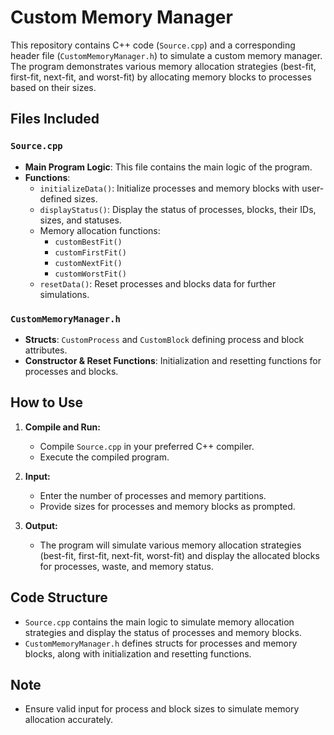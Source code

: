 # Custom Memory Manager

This repository contains C++ code (`Source.cpp`) and a corresponding header file (`CustomMemoryManager.h`) to simulate a custom memory manager. The program demonstrates various memory allocation strategies (best-fit, first-fit, next-fit, and worst-fit) by allocating memory blocks to processes based on their sizes.

## Files Included

### `Source.cpp`

- **Main Program Logic**: This file contains the main logic of the program.
- **Functions**:
  - `initializeData()`: Initialize processes and memory blocks with user-defined sizes.
  - `displayStatus()`: Display the status of processes, blocks, their IDs, sizes, and statuses.
  - Memory allocation functions:
    - `customBestFit()`
    - `customFirstFit()`
    - `customNextFit()`
    - `customWorstFit()`
  - `resetData()`: Reset processes and blocks data for further simulations.

### `CustomMemoryManager.h`

- **Structs**: `CustomProcess` and `CustomBlock` defining process and block attributes.
- **Constructor & Reset Functions**: Initialization and resetting functions for processes and blocks.

## How to Use

1. **Compile and Run:**
   - Compile `Source.cpp` in your preferred C++ compiler.
   - Execute the compiled program.

2. **Input:**
   - Enter the number of processes and memory partitions.
   - Provide sizes for processes and memory blocks as prompted.

3. **Output:**
   - The program will simulate various memory allocation strategies (best-fit, first-fit, next-fit, worst-fit) and display the allocated blocks for processes, waste, and memory status.

## Code Structure

- `Source.cpp` contains the main logic to simulate memory allocation strategies and display the status of processes and memory blocks.
- `CustomMemoryManager.h` defines structs for processes and memory blocks, along with initialization and resetting functions.

## Note

- Ensure valid input for process and block sizes to simulate memory allocation accurately.
